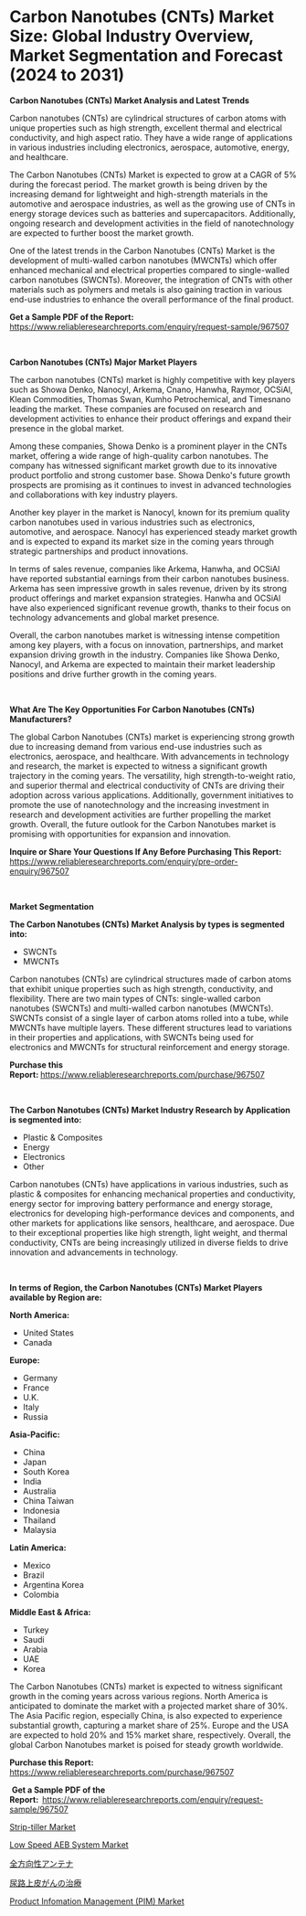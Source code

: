 <p><h1>Carbon Nanotubes (CNTs) Market Size: Global Industry Overview, Market Segmentation and Forecast (2024 to 2031)</h1></p><p><strong>Carbon Nanotubes (CNTs) Market Analysis and Latest Trends</strong></p>
<p><p>Carbon nanotubes (CNTs) are cylindrical structures of carbon atoms with unique properties such as high strength, excellent thermal and electrical conductivity, and high aspect ratio. They have a wide range of applications in various industries including electronics, aerospace, automotive, energy, and healthcare.</p><p>The Carbon Nanotubes (CNTs) Market is expected to grow at a CAGR of 5% during the forecast period. The market growth is being driven by the increasing demand for lightweight and high-strength materials in the automotive and aerospace industries, as well as the growing use of CNTs in energy storage devices such as batteries and supercapacitors. Additionally, ongoing research and development activities in the field of nanotechnology are expected to further boost the market growth.</p><p>One of the latest trends in the Carbon Nanotubes (CNTs) Market is the development of multi-walled carbon nanotubes (MWCNTs) which offer enhanced mechanical and electrical properties compared to single-walled carbon nanotubes (SWCNTs). Moreover, the integration of CNTs with other materials such as polymers and metals is also gaining traction in various end-use industries to enhance the overall performance of the final product.</p></p>
<p><strong>Get a Sample PDF of the Report:&nbsp;</strong> <a href="https://www.reliableresearchreports.com/enquiry/request-sample/967507">https://www.reliableresearchreports.com/enquiry/request-sample/967507</a></p>
<p>&nbsp;</p>
<p><strong>Carbon Nanotubes (CNTs) Major Market Players</strong></p>
<p><p>The carbon nanotubes (CNTs) market is highly competitive with key players such as Showa Denko, Nanocyl, Arkema, Cnano, Hanwha, Raymor, OCSiAl, Klean Commodities, Thomas Swan, Kumho Petrochemical, and Timesnano leading the market. These companies are focused on research and development activities to enhance their product offerings and expand their presence in the global market.</p><p>Among these companies, Showa Denko is a prominent player in the CNTs market, offering a wide range of high-quality carbon nanotubes. The company has witnessed significant market growth due to its innovative product portfolio and strong customer base. Showa Denko's future growth prospects are promising as it continues to invest in advanced technologies and collaborations with key industry players.</p><p>Another key player in the market is Nanocyl, known for its premium quality carbon nanotubes used in various industries such as electronics, automotive, and aerospace. Nanocyl has experienced steady market growth and is expected to expand its market size in the coming years through strategic partnerships and product innovations.</p><p>In terms of sales revenue, companies like Arkema, Hanwha, and OCSiAl have reported substantial earnings from their carbon nanotubes business. Arkema has seen impressive growth in sales revenue, driven by its strong product offerings and market expansion strategies. Hanwha and OCSiAl have also experienced significant revenue growth, thanks to their focus on technology advancements and global market presence.</p><p>Overall, the carbon nanotubes market is witnessing intense competition among key players, with a focus on innovation, partnerships, and market expansion driving growth in the industry. Companies like Showa Denko, Nanocyl, and Arkema are expected to maintain their market leadership positions and drive further growth in the coming years.</p></p>
<p>&nbsp;</p>
<p><strong>What Are The Key Opportunities For Carbon Nanotubes (CNTs) Manufacturers?</strong></p>
<p><p>The global Carbon Nanotubes (CNTs) market is experiencing strong growth due to increasing demand from various end-use industries such as electronics, aerospace, and healthcare. With advancements in technology and research, the market is expected to witness a significant growth trajectory in the coming years. The versatility, high strength-to-weight ratio, and superior thermal and electrical conductivity of CNTs are driving their adoption across various applications. Additionally, government initiatives to promote the use of nanotechnology and the increasing investment in research and development activities are further propelling the market growth. Overall, the future outlook for the Carbon Nanotubes market is promising with opportunities for expansion and innovation.</p></p>
<p><strong>Inquire or Share Your Questions If Any Before Purchasing This Report:</strong> <a href="https://www.reliableresearchreports.com/enquiry/pre-order-enquiry/967507">https://www.reliableresearchreports.com/enquiry/pre-order-enquiry/967507</a></p>
<p>&nbsp;</p>
<p><strong>Market Segmentation</strong></p>
<p><strong>The Carbon Nanotubes (CNTs) Market Analysis by types is segmented into:</strong></p>
<p><ul><li>SWCNTs</li><li>MWCNTs</li></ul></p>
<p><p>Carbon nanotubes (CNTs) are cylindrical structures made of carbon atoms that exhibit unique properties such as high strength, conductivity, and flexibility. There are two main types of CNTs: single-walled carbon nanotubes (SWCNTs) and multi-walled carbon nanotubes (MWCNTs). SWCNTs consist of a single layer of carbon atoms rolled into a tube, while MWCNTs have multiple layers. These different structures lead to variations in their properties and applications, with SWCNTs being used for electronics and MWCNTs for structural reinforcement and energy storage.</p></p>
<p><strong>Purchase this Report:&nbsp;</strong><a href="https://www.reliableresearchreports.com/purchase/967507">https://www.reliableresearchreports.com/purchase/967507</a></p>
<p>&nbsp;</p>
<p><strong>The Carbon Nanotubes (CNTs) Market Industry Research by Application is segmented into:</strong></p>
<p><ul><li>Plastic & Composites</li><li>Energy</li><li>Electronics</li><li>Other</li></ul></p>
<p><p>Carbon nanotubes (CNTs) have applications in various industries, such as plastic & composites for enhancing mechanical properties and conductivity, energy sector for improving battery performance and energy storage, electronics for developing high-performance devices and components, and other markets for applications like sensors, healthcare, and aerospace. Due to their exceptional properties like high strength, light weight, and thermal conductivity, CNTs are being increasingly utilized in diverse fields to drive innovation and advancements in technology.</p></p>
<p>&nbsp;</p>
<p><strong>In terms of Region, the Carbon Nanotubes (CNTs) Market Players available by Region are:</strong></p>
<p>
    <p> <strong> North America: </strong>
        <ul>
            <li>United States</li>
            <li>Canada</li>
        </ul>
        </p> 
    <p> <strong> Europe: </strong>
        <ul>
            <li>Germany</li>
            <li>France</li>
            <li>U.K.</li>
            <li>Italy</li>
            <li>Russia</li>
        </ul>
        </p> 
    <p> <strong> Asia-Pacific: </strong>
        <ul>
            <li>China</li>
            <li>Japan</li>
            <li>South Korea</li>
            <li>India</li>
            <li>Australia</li>
            <li>China Taiwan</li>
            <li>Indonesia</li>
            <li>Thailand</li>
            <li>Malaysia</li>
        </ul>
        </p> 
    <p> <strong> Latin America: </strong>
        <ul>
            <li>Mexico</li>
            <li>Brazil</li>
            <li>Argentina Korea</li>
            <li>Colombia</li>
        </ul>
        </p> 
    <p> <strong> Middle East & Africa: </strong>
        <ul>
            <li>Turkey</li>
            <li>Saudi</li>
            <li>Arabia</li>
            <li>UAE</li>
            <li>Korea</li>
        </ul>
    </p>
    </p>
<p><p>The Carbon Nanotubes (CNTs) market is expected to witness significant growth in the coming years across various regions. North America is anticipated to dominate the market with a projected market share of 30%. The Asia Pacific region, especially China, is also expected to experience substantial growth, capturing a market share of 25%. Europe and the USA are expected to hold 20% and 15% market share, respectively. Overall, the global Carbon Nanotubes market is poised for steady growth worldwide.</p></p>
<p><strong>Purchase this Report: </strong><a href="https://www.reliableresearchreports.com/purchase/967507">https://www.reliableresearchreports.com/purchase/967507</a></p>
<p>&nbsp;<strong>Get a Sample PDF of the Report:&nbsp;&nbsp;</strong><a href="https://www.reliableresearchreports.com/enquiry/request-sample/967507">https://www.reliableresearchreports.com/enquiry/request-sample/967507</a></p>
<p><strong></strong></p>
<p><p><a href="https://view.publitas.com/reportprime-1/strip-tiller-market-size-and-examines-its-market-scope-with-a-primary-focus-on-growth-opportunities-and-forecasted-trends-spanning-from-2024-to-2031/">Strip-tiller Market</a></p><p><a href="https://view.publitas.com/reportprime-1/low-speed-aeb-system-market-centers-on-aspects-such-as-market-growth-market-share-market-opportunity-and-projected-forecasts-spanning-from-2024-to-2031/">Low Speed AEB System Market</a></p><p><a href="https://medium.com/@joanne.southgate/%E3%82%AA%E3%83%A0%E3%83%8B%E3%83%87%E3%82%A3%E3%83%AC%E3%82%AF%E3%82%B7%E3%83%A7%E3%83%8A%E3%83%AB%E3%82%A2%E3%83%B3%E3%83%86%E3%83%8A%E5%B8%82%E5%A0%B4%E3%81%AE%E5%88%86%E6%9E%90-%E3%82%B0%E3%83%AD%E3%83%BC%E3%83%90%E3%83%AB%E7%94%A3%E6%A5%AD%E3%81%AE%E5%B1%95%E6%9C%9B%E3%81%A8%E4%BA%88%E6%B8%AC-2024%E5%B9%B4%E3%81%8B%E3%82%892031%E5%B9%B4-9f5ed57f8a2b">全方向性アンテナ</a></p><p><a href="https://medium.com/@chablisdavislouise32ptpzm2g/%E5%B0%BF%E8%B7%AF%E4%B8%8A%E7%9A%AE%E7%99%8C%E6%B2%BB%E7%99%82%E5%B8%82%E5%A0%B4%E5%88%86%E6%9E%90-%E5%85%B6cagr-%E5%B9%B4%E8%A4%87%E5%90%88%E6%88%90%E9%95%B7%E7%8E%87-%E5%B8%82%E5%A0%B4%E5%88%86%E5%89%B2%E5%8F%8A%E5%85%A8%E7%90%83%E7%94%A2%E6%A5%AD%E6%A6%82%E6%B3%81-819f476ee7e9">尿路上皮がんの治療</a></p><p><a href="https://sore-arch-6db.notion.site/Product-Infomation-Management-PIM-Market-Analysis-and-Market-Size-Global-Industry-Overview-Marke-869514e5582c4a5689c5b11a59fc691a">Product Infomation Management (PIM) Market</a></p></p>